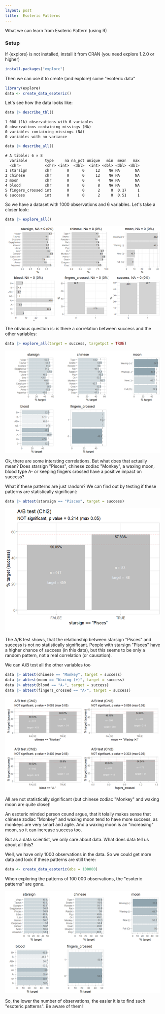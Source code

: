 ```yaml
---
layout: post
title:  Esoteric Patterns
---
```


What we can learn from Esoteric Pattern (using R)

### Setup

If {explore} is not installed, install it from CRAN (you need explore 1.2.0 or higher)

```R
install.packages("explore") 
```

Then we can use it to create (and explore) some "esoteric data"

```R
library(explore)
data <- create_data_esoteric() 
```

Let's see how the data looks like:

```R
data |> describe_tbl()
```

```
1 000 (1k) observations with 6 variables
0 observations containing missings (NA)
0 variables containing missings (NA)
0 variables with no variance
```

```R
data |> describe_all()
```

```
# A tibble: 6 × 8
  variable        type     na na_pct unique   min  mean   max
  <chr>           <chr> <int>  <dbl>  <int> <dbl> <dbl> <dbl>
1 starsign        chr       0      0     12    NA NA       NA
2 chinese         chr       0      0     12    NA NA       NA
3 moon            chr       0      0      4    NA NA       NA
4 blood           chr       0      0      8    NA NA       NA
5 fingers_crossed int       0      0      2     0  0.17     1
6 success         int       0      0      2     0  0.51     1
```

So we have a dataset with 1000 observations and 6 variables. Let's take a closer look:

```R
data |> explore_all()
```

![explore_all](../images/esoteric-explore-all.png)

The obvious question is: is there a correlation between success and the other variables:

```R
data |> explore_all(target = success, targetpct = TRUE)
```

![explore_all](../images/esoteric-explore-all-targetpct.png)

Ok, there are some intersting correlations. But what does that actually mean?
Does starsign "Pisces", chinese zodiac "Monkey", a waxing moon, blood type A- or keeping fingers crossed have a positive impact on success?

What if these patterns are just random? We can find out by testing if these patterns are statistically significant:

```R
data |> abtest(starsign == "Pisces", target = success)
```

![explore_all](../images/esoteric-abtest-starsign.png)

The A/B test shows, that the relationship between starsign "Pisces" and success is not no statistically significant. People with starsign "Pisces" have a higher chance of success (in this data), but this seems to be only a random pattern, not a real correlation (or causation).

We can A/B test all the other variables too

```R
data |> abtest(chinese == "Monkey", target = success)
data |> abtest(moon == "Waxing (+)", target = success)
data |> abtest(blood == "A-", target = success)
data |> abtest(fingers_crossed == "A-", target = success)
```

![explore_all](../images/esoteric-abtest-rest.png)

All are not statistically significant (but chinese zodiac "Monkey" and waxing moon are quite close)!

An esoteric minded person cound argue, that it tolally makes sense that chinese zodiac "Monkey" and waxing moon tend to have more success, as monkeys are very smart and agile. And a waxing moon is an "increasing" moon, so it can increase success too.

But as a data scientist, we only care about data. What does data tell us about all this?

Well, we have only 1000 observations in the data. So we could get more data and look if these patterns are still there:

```R
data <- create_data_esoteric(obs = 100000) 
```

When exploring the patterns of 100 000 observations, the "esoteric patterns" are gone.

![explore_all](../images/esoteric-explore-all-targetpct-100k.png)

So, the lower the number of observations, the easier it is to find such "esoteric patterns". Be aware of them!
